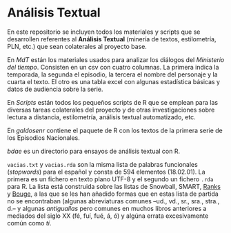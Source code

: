 # Análisis Textual
En este repositorio se incluyen todos los materiales y scripts que se desarrollen referentes al **Análisis Textual** (minería de textos, estilometría, PLN, etc.) que sean colaterales al proyecto base.


En *MdT* están los materiales usados para analizar los diálogos del _Ministerio del tiempo_. Consisten en un csv con cuatro columnas. La primera indica la temporada, la segunda el episodio, la tercera el nombre del personaje y la cuarta el texto. El otro es una tabla excel con algunas estadística básicas y datos de audiencia sobre la serie.

En *Scripts* están todos los pequeños scripts de R que se emplean para las diversas tareas colaterales del proyecto y de otras investigaciones sobre lectura a distancia, estilometría, análisis textual automatizado, etc.

En *galdosenr* contiene el paquete de R con los textos de la primera serie de los Episodios Nacionales.

*bdae* es un directorio para ensayos de análisis textual con R.

`vacias.txt` y `vacias.rda` son la misma lista de palabras funcionales (_stopwords_) para el español y consta de 594 elementos (18.02.01). La primera es un fichero en texto plano UTF-8 y el segundo un fichero `.rda` para R. La lista está construida sobre las listas de Snowball, SMART, [Ranks](https://www.ranks.nl/stopwords/spanish) y [Bouge](https://sites.google.com/site/kevinbouge/stopwords-lists), a las que se les han añadido formas que en estas lista de partida no se encontraban (algunas abreviaturas comunes –ud., vd., sr., sra., stra., d.– y algunas _antiguallas_ pero comunes en muchos libros anteriores a mediados del siglo XX (fé, fuí, fué, á, ó) y algúna errata excesivamente común como _tí_.

